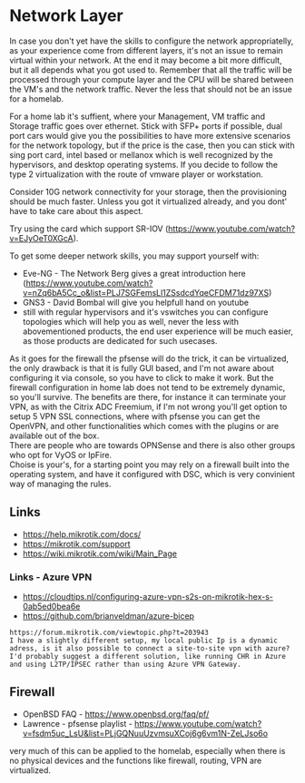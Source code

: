 # Network Layer

In case you don't yet have the skills to configure the network appropriatelly, as your experience come from different layers, it's not an issue to remain virtual within your network. At the end it may become a bit more difficult, but it all depends what you got used to. Remember that all the traffic will be processed through your compute layer and the CPU will be shared between the VM's and the network traffic. Never the less that should not be an issue for a homelab.

For a home lab it's suffient, where your Management, VM traffic and Storage traffic goes over ethernet. Stick with SFP+ ports if possible, dual port cars would give you the possibilities to have more extensive scenarios for the network topology, but if the price is the case, then you can stick with sing port card, intel based or mellanox which is well recognized by the hypervisors, and desktop operating systems. If you decide to follow the type 2 virtualization with the route of vmware player or workstation.

Consider 10G network connectivity for your storage, then the provisioning should be much faster. Unless you got it virtualized already, and you dont' have to take care about this aspect.

Try using the card which support SR-IOV (https://www.youtube.com/watch?v=EJyOeT0XGcA).

To get some deeper network skills, you may support yourself with:

* Eve-NG - The Network Berg gives a great introduction here (https://www.youtube.com/watch?v=nZq6bA5Cc_o&list=PLJ7SGFemsLl1ZSsdcdYqeCFDM71dz97XS)
* GNS3 - David Bombal will give you helpfull hand on youtube
* still with regular hypervisors and it's vswitches you can configure topologies which will help you as well, never the less with abovementioned products, the end user experience will be much easier, as those products are dedicated for such usecases.

As it goes for the firewall the pfsense will do the trick, it can be virtualized, the only drawback is that it is fully GUI based, and I'm not aware about configuring it via console, so you have to click to make it work. But the firewall configuration in home lab does not tend to be extremely dynamic, so you'll survive. The benefits are there, for instance it can terminate your VPN, as with the Citrix ADC Freemium, if I'm not wrong you'll get option to setup 5 VPN SSL connections, where with pfsense you can get the OpenVPN, and other functionalities which comes with the plugins or are available out of the box.<br>
There are people who are towards OPNSense and there is also other groups who opt for VyOS or IpFire.<br>
Choise is your's, for a starting point you may rely on a firewall built into the operating system, and have it configured with DSC, which is very convinient way of managing the rules.

## Links

* https://help.mikrotik.com/docs/
* https://mikrotik.com/support
* https://wiki.mikrotik.com/wiki/Main_Page

### Links - Azure VPN

* https://cloudtips.nl/configuring-azure-vpn-s2s-on-mikrotik-hex-s-0ab5ed0bea6e
* https://github.com/brianveldman/azure-bicep

```code
https://forum.mikrotik.com/viewtopic.php?t=203943
I have a slightly different setup, my local public Ip is a dynamic adress, is it also possible to connect a site-to-site vpn with azure?
I'd probably suggest a different solution, like running CHR in Azure and using L2TP/IPSEC rather than using Azure VPN Gateway.
```

## Firewall

* OpenBSD FAQ - https://www.openbsd.org/faq/pf/
* Lawrence - pfsense playlist - https://www.youtube.com/watch?v=fsdm5uc_LsU&list=PLjGQNuuUzvmsuXCoj6g6vm1N-ZeLJso6o

very much of this can be applied to the homelab, especially when there is no physical devices and the functions like firewall, routing, VPN are virtualized.
